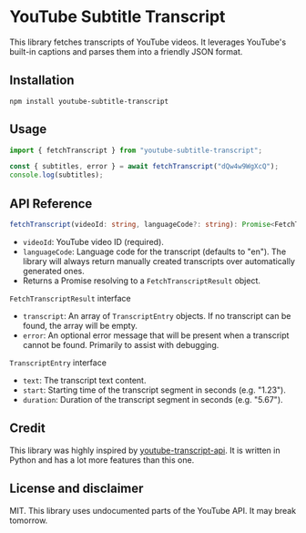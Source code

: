 # YouTube Subtitle Transcript

This library fetches transcripts of YouTube videos. It leverages YouTube's built-in captions and parses them into a friendly JSON format.

## Installation

`npm install youtube-subtitle-transcript`

## Usage

```ts
import { fetchTranscript } from "youtube-subtitle-transcript";

const { subtitles, error } = await fetchTranscript("dQw4w9WgXcQ");
console.log(subtitles);
```

## API Reference

```ts
fetchTranscript(videoId: string, languageCode?: string): Promise<FetchTranscriptResult>
```

- `videoId`: YouTube video ID (required).
- `languageCode`: Language code for the transcript (defaults to "en"). The library will always return manually created transcripts over automatically generated ones.
- Returns a Promise resolving to a `FetchTranscriptResult` object.

`FetchTranscriptResult` interface

- `transcript`: An array of `TranscriptEntry` objects. If no transcript can be found, the array will be empty.
- `error`: An optional error message that will be present when a transcript cannot be found. Primarily to assist with debugging.

`TranscriptEntry` interface

- `text`: The transcript text content.
- `start`: Starting time of the transcript segment in seconds (e.g. "1.23").
- `duration`: Duration of the transcript segment in seconds (e.g. "5.67").

## Credit

This library was highly inspired by [youtube-transcript-api](https://github.com/jdepoix/youtube-transcript-api). It is written in Python and has a lot more features than this one.

## License and disclaimer

MIT. This library uses undocumented parts of the YouTube API. It may break tomorrow.
